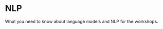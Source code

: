 NLP
=======================

What you need to know about language models and NLP for the workshops. 